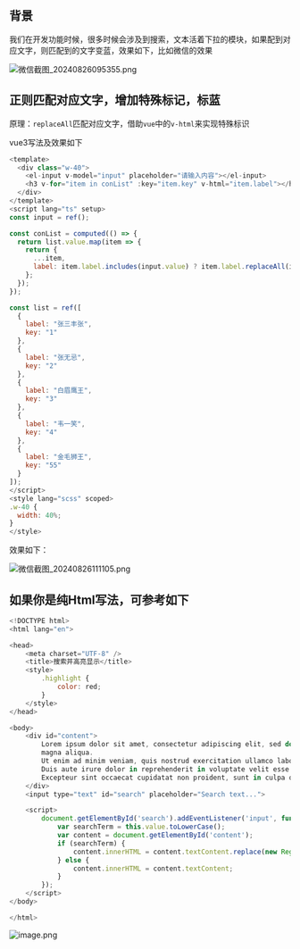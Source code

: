 ## 背景

我们在开发功能时候，很多时候会涉及到搜索，文本活着下拉的模块，如果配到对应文字，则匹配到的文字变蓝，效果如下，比如微信的效果

![微信截图\_20240826095355.png](https://p0-xtjj-private.juejin.cn/tos-cn-i-73owjymdk6/49f5ca2c64ca44388a7b5d478f1c0d46~tplv-73owjymdk6-jj-mark-v1:0:0:0:0:5o6Y6YeR5oqA5pyv56S-5Yy6IEAg5LiJ5bCP5rKz:q75.awebp?policy=eyJ2bSI6MywidWlkIjoiNDIyMjU2MjE0MTIxMDQ3OCJ9&rk3s=f64ab15b&x-orig-authkey=f32326d3454f2ac7e96d3d06cdbb035152127018&x-orig-expires=1755072226&x-orig-sign=GGwp%2BDVxvjfFnRQnK48jfMk4Wlo%3D)

## 正则匹配对应文字，增加特殊标记，标蓝

原理：`replaceAll`匹配对应文字，借助`vue`中的`v-html`来实现特殊标识

vue3写法及效果如下

```js
<template>
  <div class="w-40">
    <el-input v-model="input" placeholder="请输入内容"></el-input>
    <h3 v-for="item in conList" :key="item.key" v-html="item.label"></h3>
  </div>
</template>
<script lang="ts" setup>
const input = ref();

const conList = computed(() => {
  return list.value.map(item => {
    return {
      ...item,
      label: item.label.includes(input.value) ? item.label.replaceAll(input.value, `<span style="color:red;">${input.value}</span>`) : item.label
    };
  });
});

const list = ref([
  {
    label: "张三丰张",
    key: "1"
  },
  {
    label: "张无忌",
    key: "2"
  },
  {
    label: "白眉鹰王",
    key: "3"
  },
  {
    label: "韦一笑",
    key: "4"
  },
  {
    label: "金毛狮王",
    key: "55"
  }
]);
</script>
<style lang="scss" scoped>
.w-40 {
  width: 40%;
}
</style>


```

效果如下：

![微信截图\_20240826111105.png](https://p0-xtjj-private.juejin.cn/tos-cn-i-73owjymdk6/7a2c8b419c564cd5a5a3dd160791f829~tplv-73owjymdk6-jj-mark-v1:0:0:0:0:5o6Y6YeR5oqA5pyv56S-5Yy6IEAg5LiJ5bCP5rKz:q75.awebp?policy=eyJ2bSI6MywidWlkIjoiNDIyMjU2MjE0MTIxMDQ3OCJ9&rk3s=f64ab15b&x-orig-authkey=f32326d3454f2ac7e96d3d06cdbb035152127018&x-orig-expires=1755072226&x-orig-sign=pPh%2FvuQkd%2BUykxYwiG43gDZ1yqM%3D)

## 如果你是纯Html写法，可参考如下

```js
<!DOCTYPE html>
<html lang="en">

<head>
    <meta charset="UTF-8" />
    <title>搜索并高亮显示</title>
    <style>
        .highlight {
            color: red;
        }
    </style>
</head>

<body>
    <div id="content">
        Lorem ipsum dolor sit amet, consectetur adipiscing elit, sed do eiusmod tempor incididunt ut labore et dolore
        magna aliqua.
        Ut enim ad minim veniam, quis nostrud exercitation ullamco laboris nisi ut aliquip ex ea commodo consequat.
        Duis aute irure dolor in reprehenderit in voluptate velit esse cillum dolore eu fugiat nulla pariatur.
        Excepteur sint occaecat cupidatat non proident, sunt in culpa qui officia deserunt mollit anim id est laborum.
    </div>
    <input type="text" id="search" placeholder="Search text...">

    <script>
        document.getElementById('search').addEventListener('input', function () {
            var searchTerm = this.value.toLowerCase();
            var content = document.getElementById('content');
            if (searchTerm) {
                content.innerHTML = content.textContent.replace(new RegExp(searchTerm, 'gi'), match => `<span class="highlight">${match}</span>`);
            } else {
                content.innerHTML = content.textContent;
            }
        });
    </script>
</body>

</html>
```

![image.png](https://p0-xtjj-private.juejin.cn/tos-cn-i-73owjymdk6/07e31479e6ca4876b76f55559ae72f82~tplv-73owjymdk6-jj-mark-v1:0:0:0:0:5o6Y6YeR5oqA5pyv56S-5Yy6IEAg5LiJ5bCP5rKz:q75.awebp?policy=eyJ2bSI6MywidWlkIjoiNDIyMjU2MjE0MTIxMDQ3OCJ9&rk3s=f64ab15b&x-orig-authkey=f32326d3454f2ac7e96d3d06cdbb035152127018&x-orig-expires=1755072226&x-orig-sign=W4X5hh3%2BwO2BkqJHSXxAF23Qfsk%3D)
